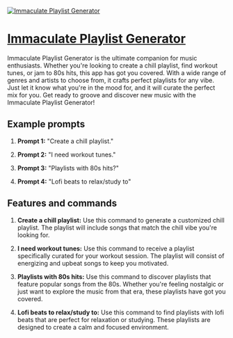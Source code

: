 [![Immaculate Playlist Generator](https://files.oaiusercontent.com/file-IRh9d0kNxpbmhXGc5lzmRsCw?se=2123-10-16T00%3A22%3A48Z&sp=r&sv=2021-08-06&sr=b&rscc=max-age%3D31536000%2C%20immutable&rscd=attachment%3B%20filename%3Dharperreed_lofi_beats_anime_scene_66cec629-4786-4967-91f6-acfa9b2add56.png&sig=auyOiUUiIene4zTcu4LgKZUFtFsTU%2BCFzw%2BZUhzZ9P4%3D)](https://chat.openai.com/g/g-x1h646h9S-immaculate-playlist-generator)

# [Immaculate Playlist Generator](https://chat.openai.com/g/g-x1h646h9S-immaculate-playlist-generator)

Immaculate Playlist Generator is the ultimate companion for music enthusiasts. Whether you're looking to create a chill playlist, find workout tunes, or jam to 80s hits, this app has got you covered. With a wide range of genres and artists to choose from, it crafts perfect playlists for any vibe. Just let it know what you're in the mood for, and it will curate the perfect mix for you. Get ready to groove and discover new music with the Immaculate Playlist Generator!

## Example prompts

1. **Prompt 1:** "Create a chill playlist."

2. **Prompt 2:** "I need workout tunes."

3. **Prompt 3:** "Playlists with 80s hits?"

4. **Prompt 4:** "Lofi beats to relax/study to"

## Features and commands

1. **Create a chill playlist:** Use this command to generate a customized chill playlist. The playlist will include songs that match the chill vibe you're looking for.

2. **I need workout tunes:** Use this command to receive a playlist specifically curated for your workout session. The playlist will consist of energizing and upbeat songs to keep you motivated.

3. **Playlists with 80s hits:** Use this command to discover playlists that feature popular songs from the 80s. Whether you're feeling nostalgic or just want to explore the music from that era, these playlists have got you covered.

4. **Lofi beats to relax/study to:** Use this command to find playlists with lofi beats that are perfect for relaxation or studying. These playlists are designed to create a calm and focused environment.